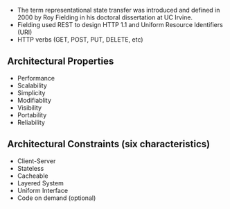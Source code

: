 
- The term representational state transfer was introduced and defined in 2000 by Roy Fielding in his doctoral dissertation at UC Irvine.
- Fielding used REST to design HTTP 1.1 and Uniform Resource Identifiers (URI)
- HTTP verbs (GET, POST, PUT, DELETE, etc)

## Architectural Properties
* Performance 
* Scalability
* Simplicity 
* Modifiablity
* Visibility
* Portability
* Reliability

## Architectural Constraints (six characteristics)
* Client-Server
* Stateless
* Cacheable
* Layered System
* Uniform Interface
* Code on demand (optional)
